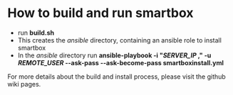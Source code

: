 # How to build and run smartbox
* run __build.sh__
* This creates the _ansible_ directory, containing an ansible role to install smartbox
* In the _ansible_ directory run __ansible-playbook -i "*SERVER_IP* ," -u *REMOTE_USER* --ask-pass --ask-become-pass smartboxinstall.yml__

For more details about the build and install process, please visit the github wiki pages.
